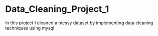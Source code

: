 # Data_Cleaning_Project_1
In this project I cleaned a messy dataset by implementing data cleaning techniques using mysql
